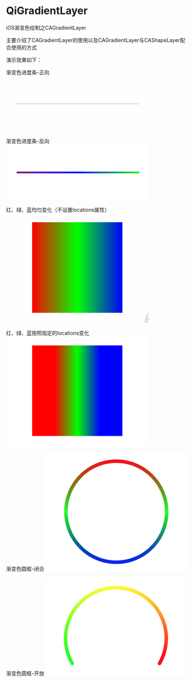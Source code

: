 # QiGradientLayer
iOS渐变色绘制之CAGradientLayer

主要介绍了CAGradientLayer的使用以及CAGradientLayer与CAShapeLayer配合使用的方式

演示效果如下：

渐变色进度条-正向
![01](/Source/QiGradientLayer_01.gif)

渐变色进度条-反向
![02](/Source/QiGradientLayer_02.gif)

红、绿、蓝均匀变化（不设置locations属性）
![03](/Source/QiGradientLayer_03.gif)

红、绿、蓝按照指定的locations变化
![04](/Source/QiGradientLayer_04.gif)

渐变色圆框-闭合
![05](/Source/QiGradientLayer_05.png)

渐变色圆框-开放
![06](/Source/QiGradientLayer_06.png)
